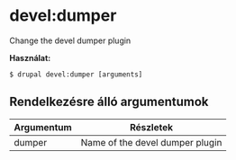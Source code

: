 # devel:dumper
Change the devel dumper plugin

**Használat:**
```
$ drupal devel:dumper [arguments]
```

## Rendelkezésre álló argumentumok
Argumentum | Részletek
---------|-------------
dumper | Name of the devel dumper plugin
